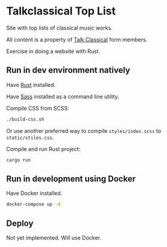 # Talkclassical Top List

Site with top lists of classical music works.

All content is a property of [Talk Classical](https://talkclassical.com) form members.

Exercise in doing a website with Rust.

## Run in dev environment natively

Have [Rust](https://www.rust-lang.org/tools/install) installed.

Have [Sass](https://sass-lang.com/install) installed as a command line utility.

Compile CSS from SCSS:

```bash
./build-css.sh
```

Or use another preferred way to compile `styles/index.scss` to `static/stiles.css`.

Compile and run Rust project:

```bash
cargo run
```

## Run in development using Docker

Have Docker installed.

```bash
docker-compose up -d
```

## Deploy

Not yet implemented. Will use Docker.